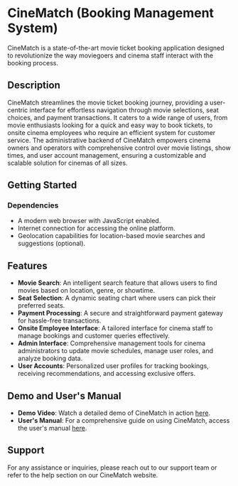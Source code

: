 # CineMatch (Booking Management System)

CineMatch is a state-of-the-art movie ticket booking application designed to revolutionize the way moviegoers and cinema staff interact with the booking process.

## Description

CineMatch streamlines the movie ticket booking journey, providing a user-centric interface for effortless navigation through movie selections, seat choices, and payment transactions. It caters to a wide range of users, from movie enthusiasts looking for a quick and easy way to book tickets, to onsite cinema employees who require an efficient system for customer service. The administrative backend of CineMatch empowers cinema owners and operators with comprehensive control over movie listings, show times, and user account management, ensuring a customizable and scalable solution for cinemas of all sizes.

## Getting Started

### Dependencies

- A modern web browser with JavaScript enabled.
- Internet connection for accessing the online platform.
- Geolocation capabilities for location-based movie searches and suggestions (optional).

## Features

- **Movie Search**: An intelligent search feature that allows users to find movies based on location, genre, or showtime.
- **Seat Selection**: A dynamic seating chart where users can pick their preferred seats.
- **Payment Processing**: A secure and straightforward payment gateway for hassle-free transactions.
- **Onsite Employee Interface**: A tailored interface for cinema staff to manage bookings and customer queries effectively.
- **Admin Interface**: Comprehensive management tools for cinema administrators to update movie schedules, manage user roles, and analyze booking data.
- **User Accounts**: Personalized user profiles for tracking bookings, receiving recommendations, and accessing exclusive offers.

## Demo and User's Manual

- **Demo Video**: Watch a detailed demo of CineMatch in action [here](https://drive.google.com/file/d/1-Aeyd75dg0iSfoE7bCwj2EJi3db4N1_R/view?usp=sharing).
- **User's Manual**: For a comprehensive guide on using CineMatch, access the user's manual [here](https://drive.google.com/file/d/1otMU8aTyym38jcvk-12iPkG6LWXou9s9/view?usp=sharing).
  
## Support

For any assistance or inquiries, please reach out to our support team or refer to the help section on our CineMatch website.
